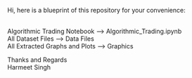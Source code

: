 Hi, here is a blueprint of this repository for your convenience:<br /><br />

Algorithmic Trading Notebook --> Algorithmic_Trading.ipynb<br />
All Dataset Files --> Data Files<br />
All Extracted Graphs and Plots --> Graphics<br />

Thanks and Regards<br />
Harmeet Singh
